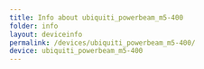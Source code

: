 ```yaml
---
title: Info about ubiquiti_powerbeam_m5-400
folder: info
layout: deviceinfo
permalink: /devices/ubiquiti_powerbeam_m5-400/
device: ubiquiti_powerbeam_m5-400
---
```

